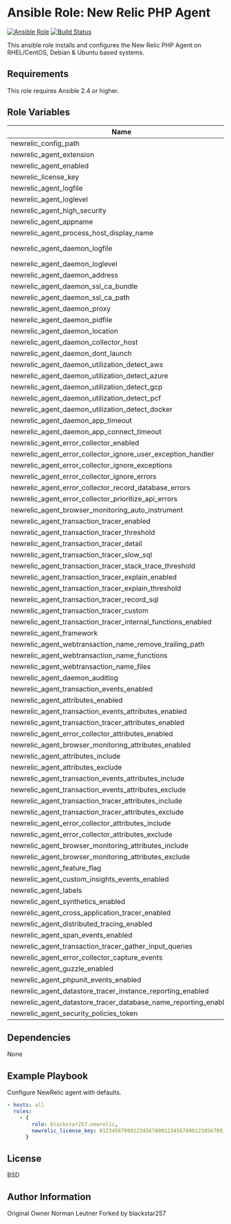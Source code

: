 # Ansible Role: New Relic PHP Agent

[![Ansible Role](https://img.shields.io/badge/role-blackstar257.newrelic-blue.svg)](https://galaxy.ansible.com/blackstar257/newrelic/)
[![Build Status](https://travis-ci.com/blackstar257/ansible-newrelic.svg?branch=master)](https://travis-ci.com/blackstar257/ansible-newrelic)

This ansible role installs and configures the New Relic PHP Agent on RHEL/CentOS, Debian & Ubuntu based systems.

## Requirements

This role requires Ansible 2.4 or higher.

## Role Variables

| Name                                                            | Default                                 | Description |
| --------------------------------------------------------------- | --------------------------------------- | ----------- |
| newrelic_config_path                                            | "/etc/php.d"                            | description |
| newrelic_agent_extension                                        | "newrelic.so"                           | description |
| newrelic_agent_enabled                                          | true                                    | description |
| newrelic_license_key                                            | "REPLACE_WITH_REAL_KEY"                 | description |
| newrelic_agent_logfile                                          | "/var/log/newrelic/php_agent.log"       | description |
| newrelic_agent_loglevel                                         | "info"                                  | description |
| newrelic_agent_high_security                                    | false                                   | description |
| newrelic_agent_appname                                          | "PHP Application"                       | description |
| newrelic_agent_process_host_display_name                        | ""                                      | description |
| newrelic_agent_daemon_logfile                                   | "/var/log/newrelic/newrelic-daemon.log" | description |
| newrelic_agent_daemon_loglevel                                  | "info"                                  | description |
| newrelic_agent_daemon_address                                   | /tmp/.newrelic.sock                     | description |
| newrelic_agent_daemon_ssl_ca_bundle                             | ""                                      | description |
| newrelic_agent_daemon_ssl_ca_path                               | ""                                      | description |
| newrelic_agent_daemon_proxy                                     | ""                                      | description |
| newrelic_agent_daemon_pidfile                                   | ""                                      | description |
| newrelic_agent_daemon_location                                  | /usr/bin/newrelic-daemon                | description |
| newrelic_agent_daemon_collector_host                            | ""                                      | description |
| newrelic_agent_daemon_dont_launch                               | 0                                       | description |
| newrelic_agent_daemon_utilization_detect_aws                    | true                                    | description |
| newrelic_agent_daemon_utilization_detect_azure                  | true                                    | description |
| newrelic_agent_daemon_utilization_detect_gcp                    | true                                    | description |
| newrelic_agent_daemon_utilization_detect_pcf                    | true                                    | description |
| newrelic_agent_daemon_utilization_detect_docker                 | true                                    | description |
| newrelic_agent_daemon_app_timeout                               | 10m                                     | description |
| newrelic_agent_daemon_app_connect_timeout                       | 0                                       | description |
| newrelic_agent_error_collector_enabled                          | true                                    | description |
| newrelic_agent_error_collector_ignore_user_exception_handler    | false                                   | description |
| newrelic_agent_error_collector_ignore_exceptions                | ""                                      | description |
| newrelic_agent_error_collector_ignore_errors                    | ""                                      | description |
| newrelic_agent_error_collector_record_database_errors           | false                                   | description |
| newrelic_agent_error_collector_prioritize_api_errors            | false                                   | description |
| newrelic_agent_browser_monitoring_auto_instrument               | true                                    | description |
| newrelic_agent_transaction_tracer_enabled                       | true                                    | description |
| newrelic_agent_transaction_tracer_threshold                     | apdex_f                                 | description |
| newrelic_agent_transaction_tracer_detail                        | 1                                       | description |
| newrelic_agent_transaction_tracer_slow_sql                      | true                                    | description |
| newrelic_agent_transaction_tracer_stack_trace_threshold         | 500                                     | description |
| newrelic_agent_transaction_tracer_explain_enabled               | true                                    | description |
| newrelic_agent_transaction_tracer_explain_threshold             | 500                                     | description |
| newrelic_agent_transaction_tracer_record_sql                    | obfuscated                              | description |
| newrelic_agent_transaction_tracer_custom                        | ""                                      | description |
| newrelic_agent_transaction_tracer_internal_functions_enabled    | false                                   | description |
| newrelic_agent_framework                                        | ""                                      | description |
| newrelic_agent_webtransaction_name_remove_trailing_path         | false                                   | description |
| newrelic_agent_webtransaction_name_functions                    | ""                                      | description |
| newrelic_agent_webtransaction_name_files                        | ""                                      | description |
| newrelic_agent_daemon_auditlog                                  | ""                                      | description |
| newrelic_agent_transaction_events_enabled                       | true                                    | description |
| newrelic_agent_attributes_enabled                               | true                                    | description |
| newrelic_agent_transaction_events_attributes_enabled            | true                                    | description |
| newrelic_agent_transaction_tracer_attributes_enabled            | true                                    | description |
| newrelic_agent_error_collector_attributes_enabled               | true                                    | description |
| newrelic_agent_browser_monitoring_attributes_enabled            | false                                   | description |
| newrelic_agent_attributes_include                               | ""                                      | description |
| newrelic_agent_attributes_exclude                               | ""                                      | description |
| newrelic_agent_transaction_events_attributes_include            | ""                                      | description |
| newrelic_agent_transaction_events_attributes_exclude            | ""                                      | description |
| newrelic_agent_transaction_tracer_attributes_include            | ""                                      | description |
| newrelic_agent_transaction_tracer_attributes_exclude            | ""                                      | description |
| newrelic_agent_error_collector_attributes_include               | ""                                      | description |
| newrelic_agent_error_collector_attributes_exclude               | ""                                      | description |
| newrelic_agent_browser_monitoring_attributes_include            | ""                                      | description |
| newrelic_agent_browser_monitoring_attributes_exclude            | ""                                      | description |
| newrelic_agent_feature_flag                                     | ""                                      | description |
| newrelic_agent_custom_insights_events_enabled                   | true                                    | description |
| newrelic_agent_labels                                           | ""                                      | description |
| newrelic_agent_synthetics_enabled                               | true                                    | description |
| newrelic_agent_cross_application_tracer_enabled                 | true                                    | description |
| newrelic_agent_distributed_tracing_enabled                      | false                                   | description |
| newrelic_agent_span_events_enabled                              | true                                    | description |
| newrelic_agent_transaction_tracer_gather_input_queries          | true                                    | description |
| newrelic_agent_error_collector_capture_events                   | true                                    | description |
| newrelic_agent_guzzle_enabled                                   | true                                    | description |
| newrelic_agent_phpunit_events_enabled                           | false                                   | description |
| newrelic_agent_datastore_tracer_instance_reporting_enabled      | true                                    | description |
| newrelic_agent_datastore_tracer_database_name_reporting_enabled | true                                    | description |
| newrelic_agent_security_policies_token                          | ""                                      | description |

## Dependencies

None

## Example Playbook

Configure NewRelic agent with defaults.

```yaml
- hosts: all
  roles:
    - {
        role: blackstar257.newrelic,
        newrelic_license_key: 0123456789012345678901234567890123456789,
      }
```

## License

BSD

## Author Information

Original Owner Norman Leutner
Forked by blackstar257
